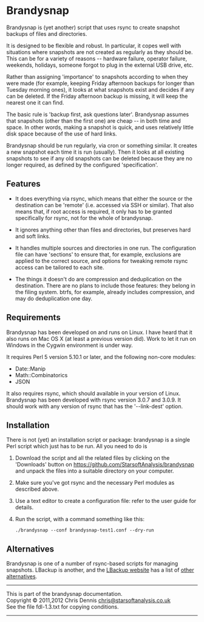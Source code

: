 Brandysnap
==========

Brandysnap is (yet another) script that uses rsync to create snapshot
backups of files and directories.

It is designed to be flexible and robust.  In particular, it copes well
with situations where snapshots are not created as regularly as they
should be.  This can be for a variety of reasons -- hardware failure,
operator failure, weekends, holidays, someone forgot to plug in the 
external USB drive, etc.

Rather than assigning 'importance' to snapshots according to when they
were made (for example, keeping Friday afternoon backups for longer
than Tuesday morning ones), it looks at what snapshots exist and 
decides if any can be deleted.  If the Friday afternoon backup is
missing, it will keep the nearest one it can find.

The basic rule is 'backup first, ask questions later'.  Brandysnap 
assumes that snapshots (other than the first one) are cheap -- in both 
time and space.  In other 
words, making a snapshot is quick, and uses relatively little disk 
space because of the use of hard links.

Brandysnap should be run regularly, via cron or something similar.  It 
creates a new snapshot each time it is run (usually).
Then it looks at all existing snapshots to see if any old
snapshots can be deleted because they are no longer required, as
defined by the configured 'specification'.  

Features
--------

* It does everything via rsync, which means that either the source or 
the destination can be 'remote' (i.e. accessed via SSH or similar).  That also 
means that, if root access is required, it only has to be granted specifically
for rsync, not for the whole of brandysnap.

* It ignores anything other than files and directories, but preserves hard
and soft links. 

* It handles multiple sources and directories in one run.  The configuration file
can have 'sections' to ensure that, for example, exclusions are applied to the correct
source, and options for tweaking remote rsync access can be tailored to 
each site.

* The things it doesn't do are compression and deduplication on the destination.
There are no plans to include those features: they belong in the filing system.
btrfs, for example, already includes compression, and may do deduplication one day.

Requirements
------------

Brandysnap has been developed on and runs on Linux.
I have heard that it also runs on Mac OS X (at least a previous version did).  Work to let 
it run on Windows in the Cygwin environment is under way.

It requires Perl 5 version 5.10.1 or later, and the following non-core modules:

* Date::Manip
* Math::Combinatorics	
* JSON

It also requires rsync, which should available in your version of Linux.
Brandysnap has been developed with rsync version 3.0.7 and 3.0.9.  It should work with 
any version of rsync that has the '--link-dest' option.


Installation
------------

There is not (yet) an installation script or package: brandysnap is a single Perl script
which just has to be run.  All you need to do is

1.  Download the script and all the related files by clicking on the
    'Downloads' button on https://github.com/StarsoftAnalysis/brandysnap
    and unpack the files into a suitable directory on your computer.

2.  Make sure you've got rsync and the necessary Perl modules as described above.

3.  Use a text editor to create a configuration file: refer to the user guide for details.

4.  Run the script, with a command something like this:

        ./brandysnap --conf brandysnap-test1.conf --dry-run

Alternatives
------------

Brandysnap is one of a number of rsync-based scripts for managing snapshots.
LBackup is another, and the [LBackup website](http://www.lbackup.org/) has a list 
of [other alternatives](http://www.lbackup.org/alternatives).

**************************************************************
This is part of the brandysnap documentation.<br>
Copyright &copy; 2011,2012  Chris Dennis  chris@starsoftanalysis.co.uk<br>
See the file fdl-1.3.txt for copying conditions.
**************************************************************
 
